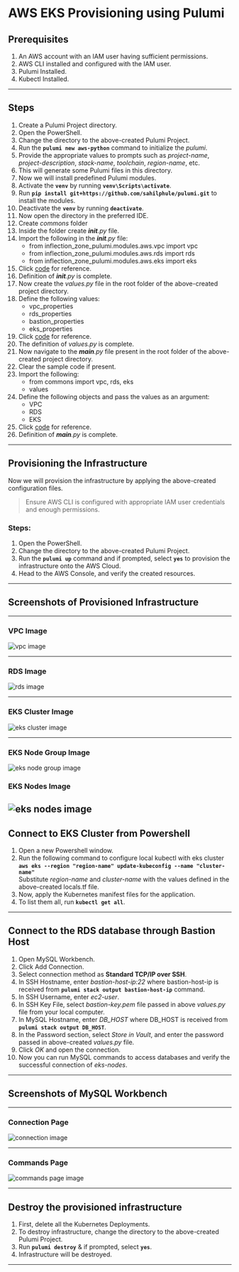 # AWS EKS Provisioning using Pulumi

## Prerequisites
1. An AWS account with an IAM user having sufficient permissions.
2. AWS CLI installed and configured with the IAM user.
3. Pulumi Installed.
4. Kubectl Installed.

---
## Steps
1. Create a Pulumi Project directory.
2. Open the PowerShell.
3. Change the directory to the above-created Pulumi Project.
4. Run the **`pulumi new aws-python`** command to initialize the *pulumi*.
5. Provide the appropriate values to prompts such as *project-name*, *project-description*, *stack-name*, *toolchain*, *region-name*, etc.
6. This will generate some Pulumi files in this directory.
7. Now we will install predefined Pulumi modules.
8. Activate the **`venv`** by running **`venv\Scripts\activate`**.
9. Run **`pip install git+https://github.com/sahilphule/pulumi.git`** to install the modules.
10. Deactivate the **`venv`** by running **`deactivate`**.
11. Now open the directory in the preferred IDE.
12. Create *commons* folder
13. Inside the folder create *__init__.py* file.
14. Import the following in the *__init__.py* file:
    - from inflection_zone_pulumi.modules.aws.vpc import vpc
    - from inflection_zone_pulumi.modules.aws.rds import rds
    - from inflection_zone_pulumi.modules.aws.eks import eks
15. Click [code](https://github.com/inflection-sahil/devops/blob/master/pulumi/aws/eks/commons/__init__.py) for reference.
16. Definition of *__init__.py* is complete.
17. Now create the *values.py* file in the root folder of the above-created project directory.
18. Define the following values:
    - vpc_properties
    - rds_properties
    - bastion_properties
    - eks_properties
19. Click [code](https://github.com/inflection-sahil/devops/blob/master/pulumi/aws/eks/sample.values.py) for reference.
20. The definition of *values.py* is complete.
21. Now navigate to the *__main__.py* file present in the root folder of the above-created project directory.
22. Clear the sample code if present.
23. Import the following:
    - from commons import vpc, rds, eks
    - values
24. Define the following objects and pass the values as an argument:
    - VPC
    - RDS
    - EKS
25. Click [code](https://github.com/inflection-sahil/devops/blob/master/pulumi/aws/eks/__main__.py) for reference.
26. Definition of *__main__.py* is complete.

---

## Provisioning the Infrastructure
Now we will provision the infrastructure by applying the above-created configuration files.

> Ensure AWS CLI is configured with appropriate IAM user credentials and enough permissions.

### Steps:
1. Open the PowerShell.
2. Change the directory to the above-created Pulumi Project.
3. Run the **`pulumi up`** command and if prompted, select **`yes`** to provision the infrastructure onto the AWS Cloud.
4. Head to the AWS Console, and verify the created resources.

---

## Screenshots of Provisioned Infrastructure
---

### VPC Image
![vpc image](./images/vpc.png)

---

<div style="page-break-after: always;"></div>

### RDS Image
![rds image](./images/rds.png)

---

### EKS Cluster Image
![eks cluster image](./images/eks-cluster.png)

---

<div style="page-break-after: always;"></div>

### EKS Node Group Image
![eks node group image](./images/eks-node-group.png)

### EKS Nodes Image
![eks nodes image](./images/eks-nodes.png)
---

<div style="page-break-after: always;"></div>

## Connect to EKS Cluster from Powershell

1. Open a new Powershell window.
2. Run the following command to configure local kubectl with eks cluster  
    **`aws eks --region "region-name" update-kubeconfig --name "cluster-name"`**  
    Substitute *region-name* and *cluster-name* with the values defined in the above-created locals.tf file.
3. Now, apply the Kubernetes manifest files for the application.
4. To list them all, run **`kubectl get all`**.

---

## Connect to the RDS database through Bastion Host
1. Open MySQL Workbench.
2. Click Add Connection.
3. Select connection method as **Standard TCP/IP over SSH**.
4. In SSH Hostname, enter *bastion-host-ip:22* where bastion-host-ip is received from **`pulumi stack output bastion-host-ip`** command.
5. In SSH Username, enter *ec2-user*.
6. In SSH Key File, select *bastion-key.pem* file passed in above *values.py* file from your local computer.
7. In MySQL Hostname, enter *DB_HOST* where DB_HOST is received from **`pulumi stack output DB_HOST`**.
8. In the Password section, select *Store in Vault*, and enter the password passed in above-created *values.py* file.
9. Click *OK* and open the connection.
10. Now you can run MySQL commands to access databases and verify the successful connection of *eks-nodes*.

---

<div style="page-break-after: always;"></div>

## Screenshots of MySQL Workbench

---

### Connection Page
![connection image](./images/workbench.png)

---

### Commands Page
![commands page image](./images/commands.png)

---

<div style="page-break-after: always;"></div>

## Destroy the provisioned infrastructure

1. First, delete all the Kubernetes Deployments.
2. To destroy infrastructure, change the directory to the above-created Pulumi Project.
3. Run **`pulumi destroy`** & if prompted, select **`yes`**.
4. Infrastructure will be destroyed.

---
